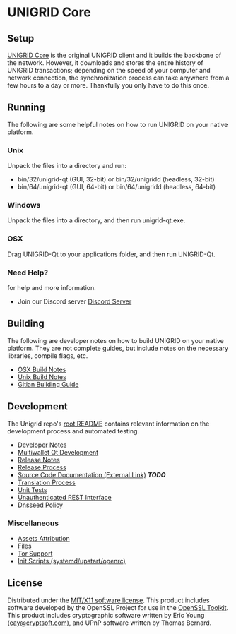 UNIGRID Core
=====================

Setup
---------------------
[UNIGRID Core](http://unigrid.org/wallet) is the original UNIGRID client and it builds the backbone of the network. However, it downloads and stores the entire history of UNIGRID transactions; depending on the speed of your computer and network connection, the synchronization process can take anywhere from a few hours to a day or more. Thankfully you only have to do this once.

Running
---------------------
The following are some helpful notes on how to run UNIGRID on your native platform.

### Unix

Unpack the files into a directory and run:

- bin/32/unigrid-qt (GUI, 32-bit) or bin/32/unigridd (headless, 32-bit)
- bin/64/unigrid-qt (GUI, 64-bit) or bin/64/unigridd (headless, 64-bit)

### Windows

Unpack the files into a directory, and then run unigrid-qt.exe.

### OSX

Drag UNIGRID-Qt to your applications folder, and then run UNIGRID-Qt.

### Need Help?

for help and more information.
* Join our Discord server [Discord Server](https://discord.gg/CRWZ7V5)


Building
---------------------
The following are developer notes on how to build UNIGRID on your native platform. They are not complete guides, but include notes on the necessary libraries, compile flags, etc.

- [OSX Build Notes](build-osx.md)
- [Unix Build Notes](build-unix.md)
- [Gitian Building Guide](gitian-building.md)

Development
---------------------
The Unigrid repo's [root README](https://github.com/UNIGRID-Project/UNIGRID/blob/master/README.md) contains relevant information on the development process and automated testing.

- [Developer Notes](developer-notes.md)
- [Multiwallet Qt Development](multiwallet-qt.md)
- [Release Notes](release-notes.md)
- [Release Process](release-process.md)
- [Source Code Documentation (External Link)](https://dev.visucore.com/bitcoin/doxygen/) ***TODO***
- [Translation Process](translation_process.md)
- [Unit Tests](unit-tests.md)
- [Unauthenticated REST Interface](REST-interface.md)
- [Dnsseed Policy](dnsseed-policy.md)

### Miscellaneous
- [Assets Attribution](assets-attribution.md)
- [Files](files.md)
- [Tor Support](tor.md)
- [Init Scripts (systemd/upstart/openrc)](init.md)

License
---------------------
Distributed under the [MIT/X11 software license](http://www.opensource.org/licenses/mit-license.php).
This product includes software developed by the OpenSSL Project for use in the [OpenSSL Toolkit](https://www.openssl.org/). This product includes
cryptographic software written by Eric Young ([eay@cryptsoft.com](mailto:eay@cryptsoft.com)), and UPnP software written by Thomas Bernard.
